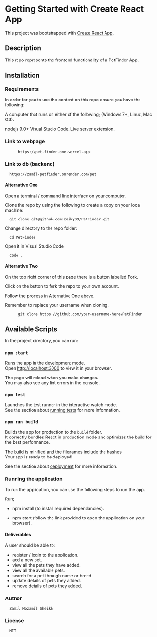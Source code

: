 # Getting Started with Create React App

This project was bootstrapped with [Create React App](https://github.com/facebook/create-react-app).

## Description
This repo represents the frontend functionality of a PetFinder App.

## Installation
### Requirements
In order for you to use the content on this repo ensure you have the following:

A computer that runs on either of the following; (Windows 7+, Linux, Mac OS).

nodejs 9.0+
Visual Studio Code.
Live server extension.
### Link to webpage

          https://pet-finder-one.vercel.app

### Link to db (backend)

      https://zamil-petfinder.onrender.com/pet

#### Alternative One
Open a terminal / command line interface on your computer.

Clone the repo by using the following to create a copy on your local machine:

      git clone git@github.com:zaiky09/PetFinder.git

Change directory to the repo folder:

      cd PetFinder

Open it in Visual Studio Code

      code .

#### Alternative Two
On the top right corner of this page there is a button labelled Fork.

Click on the button to fork the repo to your own account.

Follow the process in Alternative One above.

Remember to replace your username when cloning.

          git clone https://github.com/your-username-here/PetFinder

## Available Scripts

In the project directory, you can run:

### `npm start`

Runs the app in the development mode.\
Open [http://localhost:3000](http://localhost:3000) to view it in your browser.

The page will reload when you make changes.\
You may also see any lint errors in the console.

### `npm test`

Launches the test runner in the interactive watch mode.\
See the section about [running tests](https://facebook.github.io/create-react-app/docs/running-tests) for more information.

### `npm run build`

Builds the app for production to the `build` folder.\
It correctly bundles React in production mode and optimizes the build for the best performance.

The build is minified and the filenames include the hashes.\
Your app is ready to be deployed!

See the section about [deployment](https://facebook.github.io/create-react-app/docs/deployment) for more information.

### Running the application

To run the application, you can use the following steps to run the app.

Run;

  - npm install (to install required dependancies).

  - npm start (follow the link provided to open the application on your browser).

#### Deliverables
A user should be able to:

- register / login to the application.
- add a new pet.
- view all the pets they have added.
- view all the available pets.
- search for a pet through name or breed.
- update details of pets they added.
- remove details of pets they added.

### Author
      Zamil Mozamil Sheikh

### License
      MIT
